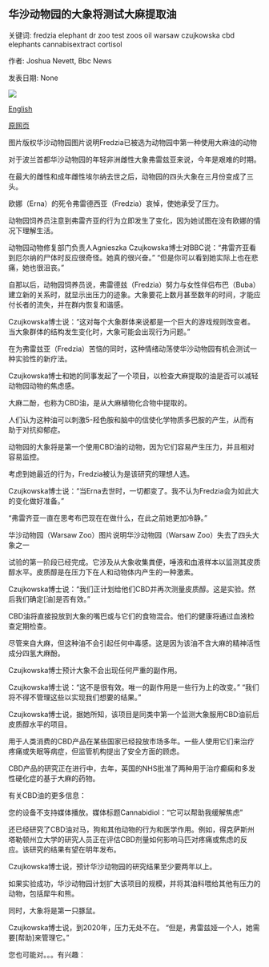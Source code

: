## 华沙动物园的大象将测试大麻提取油

关键词: fredzia elephant dr zoo test zoos oil warsaw czujkowska cbd elephants cannabisextract cortisol

作者: Joshua Nevett, Bbc News

发表日期: None

![](https://ichef.bbci.co.uk/news/1024/branded_news/171CE/production/_114107649_fryderyka.jpg)

[English](Elephant%20at%20Warsaw%20Zoo%20to%20test%20cannabis-extract%20oil.md)

[原网页](https://www.bbc.com/news/world-europe-53907689)

图片版权华沙动物园图片说明Fredzia已被选为动物园中第一种使用大麻油的动物

对于波兰首都华沙动物园的年轻非洲雌性大象弗雷兹亚来说，今年是艰难的时期。

在最大的雌性和成年雌性埃尔纳去世之后，动物园的四头大象在三月份变成了三头。

欧娜（Erna）的死令弗雷德西亚（Fredzia）哀悼，使她承受了压力。

动物园饲养员注意到弗雷齐亚的行为立即发生了变化，因为她试图在没有欧娜的情况下理解生活。

动物园动物修复部门负责人Agnieszka Czujkowska博士对BBC说：“弗雷齐亚看到厄尔纳的尸体时反应很奇怪。她真的很兴奋。” “但是你可以看到她实际上也在悲痛，她也很沮丧。”

自那以后，动物园饲养员说，弗雷德兹（Fredzia）努力与女性伴侣布巴（Buba）建立新的关系时，就显示出压力的迹象。大象要花上数月甚至数年的时间，才能应付长者的流失，并在​​群内恢复和谐感。

Czujkowska博士说：“这对每个大象群体来说都是一个巨大的游戏规则改变者。当大象群体的结构发生变化时，大象可能会出现行为问题。”

在为弗雷兹亚（Fredzia）苦恼的同时，这种情绪动荡使华沙动物园有机会测试一种实验性的新疗法。

Czujkowska博士和她的同事发起了一个项目，以检查大麻提取的油是否可以减轻动物园动物的焦虑感。

大麻二酚，也称为CBD油，是从大麻植物化合物中提取的。

人们认为这种油可以刺激5-羟色胺和脑中的信使化学物质多巴胺的产生，从而有助于对抗抑郁症。

动物园的大象将是第一个使用CBD油的动物，因为它们容易产生压力，并且相对容易监控。

考虑到她最近的行为，Fredzia被认为是该研究的理想人选。

Czujkowska博士说：“当Erna去世时，一切都变了。我不认为Fredzia会为如此大的变化做好准备。”

“弗雷齐亚一直在思考布巴现在在做什么，在此之前她更加冷静。”

华沙动物园（Warsaw Zoo）图片说明华沙动物园（Warsaw Zoo）失去了四头大象之一

试验的第一阶段已经完成。它涉及从大象收集粪便，唾液和血液样本以监测其皮质醇水平。皮质醇是在压力下在人和动物体内产生的一种激素。

Czujkowska博士说：“我们正计划给他们CBD并再次测量皮质醇。这是实验。然后我们确定[油]是否有效。”

CBD油将直接投放到大象的嘴巴或与它们的食物混合。他们的健康将通过血液检查定期检查。

尽管来自大麻，但这种油不会引起任何中毒感。这是因为该油不含大麻的精神活性成分四氢大麻酚。

Czujkowska博士预计大象不会出现任何严重的副作用。

Czujkowska博士说：“这不是很有效。唯一的副作用是一些行为上的改变。” “我们将不得不管理这些以实现我们想要的结果。”

Czujkowska博士说，据她所知，该项目是同类中第一个监测大象服用CBD油前后皮质醇水平的项目。

用于人类消费的CBD产品在某些国家已经投放市场多年。一些人使用它们来治疗疼痛或失眠等病症，但监管机构提出了安全方面的顾虑。

CBD产品的研究正在进行中，去年，英国的NHS批准了两种用于治疗癫痫和多发性硬化症的基于大麻的药物。

有关CBD油的更多信息：

您的设备不支持媒体播放。媒体标题Cannabidiol：“它可以帮助我缓解焦虑”

还已经研究了CBD油对马，狗和其他动物的行为和医学作用。例如，得克萨斯州塔勒顿州立大学的研究人员正在评估CBD剂量如何影响马匹对疼痛或焦虑的反应。该研究的结果有望在明年发布。

Czujkowska博士说，预计华沙动物园的研究结果至少要两年以上。

如果实验成功，华沙动物园计划扩大该项目的规模，并将其油料喂给其他有压力的动物，包括犀牛和熊。

同时，大象将是第一只豚鼠。

Czujkowska博士说，到2020年，压力无处不在。 “但是，弗雷兹娅一个人，她需要[帮助]来管理它。”

您也可能对。。。有兴趣：